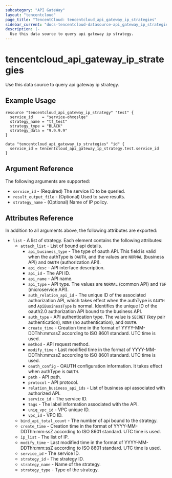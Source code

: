 ```yaml
---
subcategory: "API GateWay"
layout: "tencentcloud"
page_title: "TencentCloud: tencentcloud_api_gateway_ip_strategies"
sidebar_current: "docs-tencentcloud-datasource-api_gateway_ip_strategies"
description: |-
  Use this data source to query api gateway ip strategy.
---
```


# tencentcloud_api_gateway_ip_strategies

Use this data source to query api gateway ip strategy.

## Example Usage

```hcl
resource "tencentcloud_api_gateway_ip_strategy" "test" {
  service_id    = "service-ohxqslqe"
  strategy_name = "tf_test"
  strategy_type = "BLACK"
  strategy_data = "9.9.9.9"
}

data "tencentcloud_api_gateway_ip_strategies" "id" {
  service_id = tencentcloud_api_gateway_ip_strategy.test.service_id
}
```

## Argument Reference

The following arguments are supported:

* `service_id` - (Required) The service ID to be queried.
* `result_output_file` - (Optional) Used to save results.
* `strategy_name` - (Optional) Name of IP policy.

## Attributes Reference

In addition to all arguments above, the following attributes are exported:

* `list` - A list of strategy. Each element contains the following attributes:
  * `attach_list` - List of bound api details.
    * `api_business_type` - The type of oauth API. This field is valid when the authType is `OAUTH`, and the values are `NORMAL` (business API) and `OAUTH` (authorization API).
    * `api_desc` - API interface description.
    * `api_id` - The API ID.
    * `api_name` - API name.
    * `api_type` - API type. The values are `NORMAL` (common API) and `TSF` (microservice API).
    * `auth_relation_api_id` - The unique ID of the associated authorization API, which takes effect when the authType is `OAUTH` and `ApiBusinessType` is normal. Identifies the unique ID of the oauth2.0 authorization API bound to the business API.
    * `auth_type` - API authentication type. The value is `SECRET` (key pair authentication), `NONE` (no authentication), and `OAUTH`.
    * `create_time` - Creation time in the format of YYYY-MM-DDThh:mm:ssZ according to ISO 8601 standard. UTC time is used.
    * `method` - API request method.
    * `modify_time` - Last modified time in the format of YYYY-MM-DDThh:mm:ssZ according to ISO 8601 standard. UTC time is used.
    * `oauth_config` - OAUTH configuration information. It takes effect when authType is `OAUTH`.
    * `path` - API path.
    * `protocol` - API protocol.
    * `relation_business_api_ids` - List of business api associated with authorized API.
    * `service_id` - The service ID.
    * `tags` - The label information associated with the API.
    * `uniq_vpc_id` - VPC unique ID.
    * `vpc_id` - VPC ID.
  * `bind_api_total_count` - The number of api bound to the strategy.
  * `create_time` - Creation time in the format of YYYY-MM-DDThh:mm:ssZ according to ISO 8601 standard. UTC time is used.
  * `ip_list` - The list of IP.
  * `modify_time` - Last modified time in the format of YYYY-MM-DDThh:mm:ssZ according to ISO 8601 standard. UTC time is used.
  * `service_id` - The service ID.
  * `strategy_id` - The strategy ID.
  * `strategy_name` - Name of the strategy.
  * `strategy_type` - Type of the strategy.



